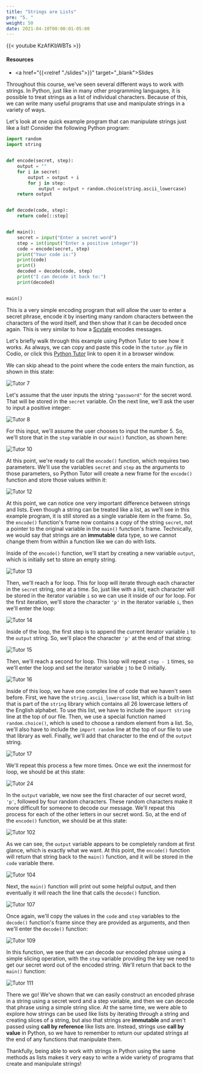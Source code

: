 ```yaml
---
title: "Strings are Lists"
pre: "5. "
weight: 50
date: 2021-04-10T00:00:01-05:00
---
```


{{< youtube KzAfiKbWBTs >}}

#### Resources

* <a href="{{<relref "./slides">}}" target="_blank">Slides</a>

Throughout this course, we've seen several different ways to work with strings. In Python, just like in many other programming languages, it is possible to treat strings as a list of individual characters. Because of this, we can write many useful programs that use and manipulate strings in a variety of ways. 

Let's look at one quick example program that can manipulate strings just like a list! Consider the following Python program:

```python
import random
import string


def encode(secret, step):
    output = ""
    for i in secret:
        output = output + i
        for j in step:
            output = output + random.choice(string.ascii_lowercase)
    return output


def decode(code, step):
    return code[::step]


def main():
    secret = input("Enter a secret word")
    step = int(input("Enter a positive integer"))
    code = encode(secret, step)
    print("Your code is:")
    print(code)
    print()
    decoded = decode(code, step)
    print("I can decode it back to:")
    print(decoded)


main()
```

This is a very simple encoding program that will allow the user to enter a secret phrase, encode it by inserting many random characters between the characters of the word itself, and then show that it can be decoded once again. This is very similar to how a [Scytale](https://en.wikipedia.org/wiki/Scytale) encodes messages.

Let's briefly walk through this example using Python Tutor to see how it works. As always, we can copy and paste this code in the `tutor.py` file in Codio, or click this [Python Tutor](https://pythontutor.com/visualize.html#code=import%20random%0Aimport%20string%0A%0A%0Adef%20encode%28secret,%20step%29%3A%0A%20%20%20%20output%20%3D%20%22%22%0A%20%20%20%20for%20i%20in%20secret%3A%0A%20%20%20%20%20%20%20%20output%20%3D%20output%20%2B%20i%0A%20%20%20%20%20%20%20%20for%20j%20in%20range%28step%20-%201%29%3A%0A%20%20%20%20%20%20%20%20%20%20%20%20output%20%3D%20output%20%2B%20random.choice%28string.ascii_lowercase%29%0A%20%20%20%20return%20output%0A%0A%0Adef%20decode%28code,%20step%29%3A%0A%20%20%20%20return%20code%5B%3A%3Astep%5D%0A%0A%0Adef%20main%28%29%3A%0A%20%20%20%20secret%20%3D%20input%28%22Enter%20a%20secret%20word%3A%20%22%29%0A%20%20%20%20step%20%3D%20int%28input%28%22Enter%20a%20positive%20integer%3A%20%22%29%29%0A%20%20%20%20code%20%3D%20encode%28secret,%20step%29%0A%20%20%20%20print%28%22Your%20code%20is%3A%22%29%0A%20%20%20%20print%28code%29%0A%20%20%20%20print%28%29%0A%20%20%20%20decoded%20%3D%20decode%28code,%20step%29%0A%20%20%20%20print%28%22I%20can%20decode%20it%20back%20to%3A%22%29%0A%20%20%20%20print%28decoded%29%0A%0A%0Amain%28%29&cumulative=false&curInstr=0&heapPrimitives=nevernest&mode=display&origin=opt-frontend.js&py=3&rawInputLstJSON=%5B%5D&textReferences=false) link to open it in a browser window.

We can skip ahead to the point where the code enters the main function, as shown in this state:

![Tutor 7](/images/lab13/tutor12_7.png)

Let's assume that the user inputs the string `"password"` for the secret word. That will be stored in the `secret` variable. On the next line, we'll ask the user to input a positive integer:

![Tutor 8](/images/lab13/tutor12_8.png)

For this input, we'll assume the user chooses to input the number $5$. So, we'll store that in the `step` variable in our `main()` function, as shown here:

![Tutor 10](/images/lab13/tutor12_10.png)

At this point, we're ready to call the `encode()` function, which requires two parameters. We'll use the variables `secret` and `step` as the arguments to those parameters, so Python Tutor will create a new frame for the `encode()` function and store those values within it:

![Tutor 12](/images/lab13/tutor12_12.png)

At this point, we can notice one very important difference between strings and lists. Even though a string can be treated like a list, as we'll see in this example program, it is still stored as a single variable item in the frame. So, the `encode()` function's frame now contains a copy of the string `secret`, not a pointer to the original variable in the `main()` function's frame. Technically, we would say that strings are an **immutable** data type, so we cannot change them from within a function like we can do with lists.

Inside of the `encode()` function, we'll start by creating a new variable `output`, which is initially set to store an empty string. 

![Tutor 13](/images/lab13/tutor12_13.png)

Then, we'll reach a for loop. This for loop will iterate through each character in the `secret` string, one at a time. So, just like with a list, each character will be stored in the iterator variable `i` so we can use it inside of our for loop. For the first iteration, we'll store the character `'p'` in the iterator variable `i`, then we'll enter the loop:

![Tutor 14](/images/lab13/tutor12_14.png)

Inside of the loop, the first step is to append the current iterator variable `i` to the `output` string. So, we'll place the character `'p'` at the end of that string:

![Tutor 15](/images/lab13/tutor12_15.png)

Then, we'll reach a second for loop. This loop will repeat `step - 1` times, so we'll enter the loop and set the iterator variable `j` to be $0$ initially.

![Tutor 16](/images/lab13/tutor12_16.png)

Inside of this loop, we have one complex line of code that we haven't seen before. First, we have the `string.ascii_lowercase` list, which is a built-in list that is part of the `string` library which contains all $26$ lowercase letters of the English alphabet. To use this list, we have to include the `import string` line at the top of our file. Then, we use a special function named `random.choice()`, which is used to choose a random element from a list. So, we'll also have to include the `import random` line at the top of our file to use that library as well. Finally, we'll add that character to the end of the `output` string. 

![Tutor 17](/images/lab13/tutor12_17.png)

We'll repeat this process a few more times. Once we exit the innermost for loop, we should be at this state:

![Tutor 24](/images/lab13/tutor12_24.png)

In the `output` variable, we now see the first character of our secret word, `'p'`, followed by four random characters. These random characters make it more difficult for someone to decode our message. We'll repeat this process for each of the other letters in our secret word. So, at the end of the `encode()` function, we should be at this state:

![Tutor 102](/images/lab13/tutor12_102.png)

As we can see, the `output` variable appears to be completely random at first glance, which is exactly what we want. At this point, the `encode()` function will return that string back to the `main()` function, and it will be stored in the `code` variable there.

![Tutor 104](/images/lab13/tutor12_104.png)

Next, the `main()` function will print out some helpful output, and then eventually it will reach the line that calls the `decode()` function. 

![Tutor 107](/images/lab13/tutor12_107.png)

Once again, we'll copy the values in the `code` and `step` variables to the `decode()` function's frame since they are provided as arguments, and then we'll enter the `decode()` function:

![Tutor 109](/images/lab13/tutor12_109.png)

In this function, we see that we can decode our encoded phrase using a simple slicing operation, with the `step` variable providing the key we need to get our secret word out of the encoded string. We'll return that back to the `main()` function:

![Tutor 111](/images/lab13/tutor12_111.png)

There we go! We've shown that we can easily construct an encoded phrase in a string using a secret word and a step variable, and then we can decode that phrase using a simple string slice. At the same time, we were able to explore how strings can be used like lists by iterating through a string and creating slices of a string, but also that strings are **immutable** and aren't passed using **call by reference** like lists are. Instead, strings use **call by value** in Python, so we have to remember to return our updated strings at the end of any functions that manipulate them. 

Thankfully, being able to work with strings in Python using the same methods as lists makes it very easy to write a wide variety of programs that create and manipulate strings!
